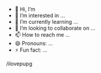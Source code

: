 - 👋 Hi, I’m 
- 👀 I’m interested in ...
- 🌱 I’m currently learning ...
- 💞️ I’m looking to collaborate on ...
- 📫 How to reach me ...
- 😄 Pronouns: ...
- ⚡ Fun fact: ...

<!---
lovelypupg/lovelypupg is a ✨ special ✨ repository because its `README.md` (this file) appears on your GitHub profile.
You can click the Preview link to take a look at your changes.
--->
/ilovepupg
